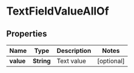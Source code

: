 

# TextFieldValueAllOf

## Properties

Name | Type | Description | Notes
------------ | ------------- | ------------- | -------------
**value** | **String** | Text value |  [optional]



